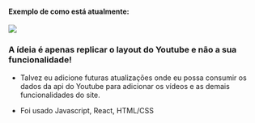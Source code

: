#### Exemplo de como está atualmente:
<img src="https://user-images.githubusercontent.com/87145566/159932246-0e2245d0-2e03-43bc-8b2a-85faee36f195.png">

### A ídeia é apenas replicar o layout do Youtube e não a sua funcionalidade!

- Talvez eu adicione futuras atualizações onde eu possa consumir os dados da api do Youtube para adicionar os vídeos e as demais funcionalidades do site.

- Foi usado Javascript, React, HTML/CSS
